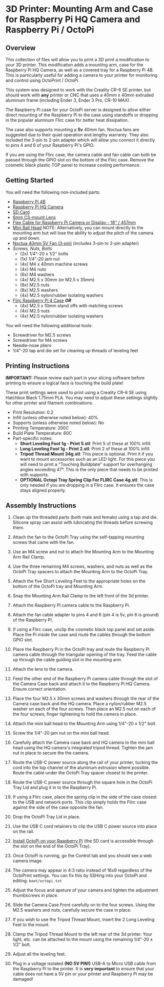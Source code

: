 # 3D Printer: Mounting Arm and Case for Raspberry Pi HQ Camera and Raspberry Pi / OctoPi

## Overview

This collection of files will allow you to print a 3D print a modification to your 3D printer.  This modification adds a mounting arm, case for the Raspberry Pi HQ Camera, as well as a covered tray for a Raspberry Pi 4B.  This is particularly useful for adding a camera to your printer for monitoring and control using OctoPrint / OctoPi.

This system was designed to work with the Creality CR-6 SE printer, but should work with __any__ printer or CNC that uses a 40mm x 40mm extruded aluminum frame (including Ender 3, Ender 3 Pro, CR-10 MAX) .

The Raspberry Pi case for your OctoPi server is designed to allow either direct mounting of the Raspberry Pi to the case using standoffs or dropping in the popular aluminum Flirc case for better heat dissipation.   

The case also supports mounting a **5v** 40mm fan.   Noctua fans are suggested due to their quiet operation and lengthy warranty.   They also included the 3-pin to 2-pin adapter which will allow you connect it directly to pins 4 and 6 of your Raspberry Pi's GPIO.

If you are using the Flirc case, the camera cable and fan cable can both be passed through the GPIO slot on the bottom of the Flirc case.   Remove the cosmetic black plastic TOP panel to increase cooling performance.

## Getting Started

You will need the following non-included parts:
- [Raspberry Pi 4B](https://smile.amazon.com/gp/product/B08DJ9MLHV/)
- [Raspberry Pi HQ Camera](https://www.canakit.com/raspberry-pi-hq-camera.html)
- [SD Card](https://smile.amazon.com/gp/product/B07FCMKK5X)
- [6mm CS-mount Lens](https://smile.amazon.com/gp/product/B088GWZPL1)
- [Flex Cable for Raspberry Pi Camera or Display - 18" / 457mm](https://www.adafruit.com/product/1730)
- [Mini Ball Head](https://smile.amazon.com/gp/product/B01N7RYA87) NOTE: Alternatively, you can mount directly to the mounting arm but will lose the ability to adjust the pitch of the camera up and down.
- [Noctua 40mm 5V Fan (3-pin)](https://smile.amazon.com/gp/product/B00NEMGCIA) (includes 3-pin to 2-pin adapter)
- *Screws, Nuts, Bolts*
  - (2x) 1/4"-20 x 1/2" bolts
  - (1x) 1/4"-20 jam nut
  - (4x) M4 x 40mm machine screws
  - (4x) M4 nuts
  - (6x) M4 washers
  - (4x) M2.5 x 30mm (or M2.5 x 35mm) 
  - (8x) M2.5 nuts
  - (8x) M2.5 washers
  - (4x) M2.5 nylon/rubber isolating washers
- [Flirc Raspberry Pi 4 Case](https://www.amazon.com/Flirc-Raspberry-Pi-Case-Silver/dp/B07WG4DW52/) _**OR**_
   - (4x) M2.5 x 10mm stand offs with matching screws
   - (4x) M2.5 nuts
   - (4x) M2.5 nylon/rubber isolating washers


You will need the following additional tools:
- Screwdriver for M2.5 screws
- Screwdriver for M4 screws
- Needle-nose pliers
- 1/4"-20 tap and die set for cleaning up threads of leveling feet


## Printing Instructions

**IMPORTANT:** Please review each part in your slicing software before printing to ensure a logical face is touching the build plate!      

These print settings were used to print using a Creality CR-6 SE using Hatchbox Black 1.75mm PLA.   You may need to adjust these settings slightly for other printer and filament combinations.

- Print Resolution: 0.2
- Infill (unless otherwise noted below): 40%
- Supports (unless otherwise noted below): No
- Printing Temperature: 200C
- Build Plate Temperature: 60C
- Part-specific notes:
   - **Short Leveling Foot 1g - Print 5.stl**: Print 5 of these at 100% infill.
   - **Long Leveling Foot 1g - Print 2.stl**: Print 2 of these at 100% infill.
   - **Tripod Thread Mount 34g.stl**: This piece is optional.   Print it if you want to mount accessories such as an LED light.   For this piece you will need to print a "Touching Buildplate" support for overhanging angles exceeding 47°.  This is the only piece that needs to be printed with supports.
  - **OPTIONAL Octopi Tray Spring Clip For FLIRC Case 4g.stl**: This is only needed if you are dropping in a Flirc case.  It ensures the case stays aligned properly.


## Assembly Instructions

1. Clean up the threaded parts (both male and female) using a tap and die.   Silicone spray can assist with lubricating the threads before screwing them.

1. Attach the fan to the OctoPi Tray using the self-tapping mounting screws that came with the fan.

1. Use an M4 screw and nut to attach the Mounting Arm to the Mounting Arm Rail Clamp.

1. Use the three remaining M4 screws, washers, and nuts as well as the OctoPi Tray spacers to attach the Mounting Arm to the OctoPi Tray. 

1. Attach the five Short Leveling Feet to the appropriate holes on the bottom of the OctoPi tray and Mounting Arm.

1. Snap the Mounting Arm Rail Clamp to the left front of the 3d printer.   

1. Attach the Raspberry Pi camera cable to the Raspberry Pi.

1. Attach the fan cable adapter to pins 4 and 6 (pin 4 is 5v, pin 6 is ground) of the Raspberry Pi.  

1. If using a Flirc case, unclip the cosmetic black top panel and set aside.  Place the Pi inside the case and route the cables through the bottom GPIO slot.

1. Place the Raspberry Pi in the OctoPi tray and route the Raspberry Pi camera cable through the triangular opening of the tray.   Feed the cable up through the cable guiding slot in the mounting arm.

1. Attach the lens to the camera.

1. Feed the other end of the Raspberry Pi camera cable through the slot of the Camera Case back and attach it to the Raspberry Pi HQ Camera.  Ensure correct orientation.  

1. Place the four M2.5 x 30mm screws and washers through the rear of the Camera case back and the HQ camera.   Place a nylon/rubber M2.5 washer on each of the four screws.   Then place an M2.5 nut on each of the four screws, finger tightening to hold the camera in place.  

1. Attach the mini ball head to the Mounting Arm using 1/4"-20 x 1/2" bolt.

1. Screw the 1/4"-20 jam nut on the mini ball head.    

1. Carefully attach the Camera case back and HQ camera to the mini ball head using the HQ camera's integrated tripod thread.   Tighten the jam nut in place to secure the the camera.

1. Route the USB-C power source along the rail of your printer, tucking the cord into the top channel of the aluminum extrusion where possible.   Route the cable under the OctoPi Tray spacer closest to the printer.

1. Route the USB-C power source through the square hole in the OctoPi Tray Lid and plug it in to the Raspberry Pi.   

1. If using a Flirc case, place the spring clip in the side of the case closest to the USB and network ports.   This clip simply holds the Flirc case against the side of the case opposite the fan.

1. Drop the OctoPi Tray Lid in place.

1. Use the USB C cord retainers to clip the USB C power source into place on the rail.

1. [Install OctoPi on your Raspberry Pi](https://octoprint.org/download/) (the SD card is accessible through the slot on the end of the OctoPi Tray).

1. Once OctoPi is running, go the Control tab and you should see a web camera image.    

1. The camera may appear in 4:3 ratio instead of 16x9 regardless of the OctoPrint settings.   You can fix this by SSHing into your OctoPi and editing: `boot/octopi.txt`

1. Adjust the focus and apeture of your camera and tighten the adjustment thumbscrews in place.   

1. Slide the Camera Case Front carefully on to the four screws.   Using the M2.5 washers and nuts, carefully secure the case in place.

1. If you wish to use the Tripod Thread Mount, insert the 2 Long Leveling Feet to the mount.

1. Clamp the Tripod Thread Mount to the left rear of the 3d printer.   Your light, etc. can be attached to the mount using the remaining 1/4"-20 x 1/2" bolt.

1. Adjust all the leveling feet.

1. Plug in a voltage isolated **(NO 5V PIN!)** USB-A to Micro USB cable from the Raspberry Pi to the printer.  It is **very important** to ensure that your cable does not have a 5V pin or your printer  and Raspberry Pi may be damaged!
